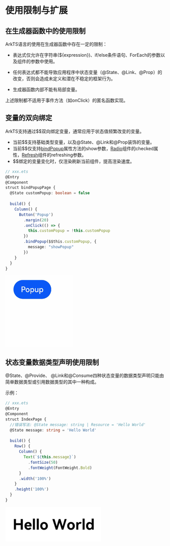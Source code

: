 # 使用限制与扩展

## 在生成器函数中的使用限制

ArkTS语言的使用在生成器函数中存在一定的限制：

- 表达式仅允许在字符串(${expression})、if/else条件语句、ForEach的参数以及组件的参数中使用。

- 任何表达式都不能导致应用程序中状态变量（@State、@Link、@Prop）的改变，否则会造成未定义和潜在不稳定的框架行为。

- 生成器函数内部不能有局部变量。

上述限制都不适用于事件方法（如onClick）的匿名函数实现。

## 变量的双向绑定

ArkTS支持通过$$双向绑定变量，通常应用于状态值频繁改变的变量。

- 当前$$支持基础类型变量，以及@State、@Link和@Prop装饰的变量。
- 当前$$仅支持[bindPopup](../reference/arkui-ts/ts-universal-attributes-popup.md)属性方法的show参数，[Radio](../reference/arkui-ts/ts-basic-components-radio.md)组件的checked属性，[Refresh](../reference/arkui-ts/ts-container-refresh.md)组件的refreshing参数。
- $$绑定的变量变化时，仅渲染刷新当前组件，提高渲染速度。

```ts
// xxx.ets
@Entry
@Component
struct bindPopupPage {
  @State customPopup: boolean = false

  build() {
    Column() {
      Button('Popup')
        .margin(20)
        .onClick(() => {
          this.customPopup = !this.customPopup
        })
        .bindPopup($$this.customPopup, {
          message: "showPopup"
        })
    }
  }
}
```

![popup](figures/popup.gif)

## 状态变量数据类型声明使用限制

@State、@Provide、 @Link和@Consume四种状态变量的数据类型声明只能由简单数据类型或引用数据类型的其中一种构成。

示例：

```ts
// xxx.ets
@Entry
@Component
struct IndexPage {
  //错误写法: @State message: string | Resource = 'Hello World'
  @State message: string = 'Hello World'

  build() {
    Row() {
      Column() {
        Text(`${this.message}`)
          .fontSize(50)
          .fontWeight(FontWeight.Bold)
      }
      .width('100%')
    }
    .height('100%')
  }
}
```

![hello](figures/hello.PNG)